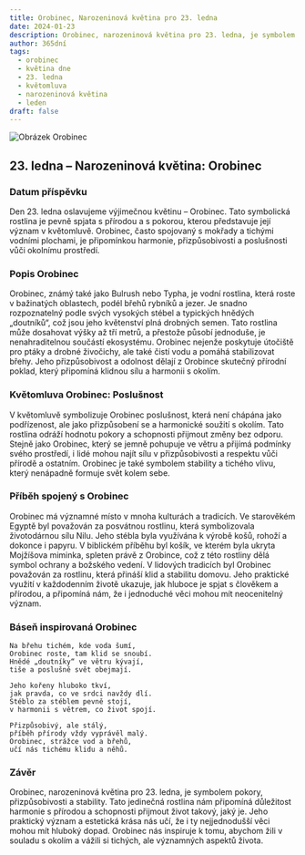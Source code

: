 ```yaml
---
title: Orobinec, Narozeninová květina pro 23. ledna
date: 2024-01-23
description: Orobinec, narozeninová květina pro 23. ledna, je symbolem Poslušnost. Objevte její jedinečný význam, fascinující příběhy a poezii, která oslavuje její krásu.
author: 365dní
tags:
  - orobinec
  - květina dne
  - 23. ledna
  - květomluva
  - narozeninová květina
  - leden
draft: false
---
```


![Obrázek Orobinec](https://cdn.pixabay.com/photo/2015/07/13/16/03/reeds-843366_640.jpg#center)


## 23. ledna – Narozeninová květina: Orobinec

### Datum příspěvku

Den 23. ledna oslavujeme výjimečnou květinu – Orobinec. Tato symbolická rostlina je pevně spjata s přírodou a s pokorou, kterou představuje její význam v květomluvě. Orobinec, často spojovaný s mokřady a tichými vodními plochami, je připomínkou harmonie, přizpůsobivosti a poslušnosti vůči okolnímu prostředí.

### Popis Orobinec

Orobinec, známý také jako Bulrush nebo Typha, je vodní rostlina, která roste v bažinatých oblastech, podél břehů rybníků a jezer. Je snadno rozpoznatelný podle svých vysokých stébel a typických hnědých „doutníků“, což jsou jeho květenství plná drobných semen. Tato rostlina může dosahovat výšky až tří metrů, a přestože působí jednoduše, je nenahraditelnou součástí ekosystému. Orobinec nejenže poskytuje útočiště pro ptáky a drobné živočichy, ale také čistí vodu a pomáhá stabilizovat břehy. Jeho přizpůsobivost a odolnost dělají z Orobince skutečný přírodní poklad, který připomíná klidnou sílu a harmonii s okolím.

### Květomluva Orobinec: Poslušnost

V květomluvě symbolizuje Orobinec poslušnost, která není chápána jako podřízenost, ale jako přizpůsobení se a harmonické soužití s okolím. Tato rostlina odráží hodnotu pokory a schopnosti přijmout změny bez odporu. Stejně jako Orobinec, který se jemně pohupuje ve větru a přijímá podmínky svého prostředí, i lidé mohou najít sílu v přizpůsobivosti a respektu vůči přírodě a ostatním. Orobinec je také symbolem stability a tichého vlivu, který nenápadně formuje svět kolem sebe.

### Příběh spojený s Orobinec

Orobinec má významné místo v mnoha kulturách a tradicích. Ve starověkém Egyptě byl považován za posvátnou rostlinu, která symbolizovala životodárnou sílu Nilu. Jeho stébla byla využívána k výrobě košů, rohoží a dokonce i papyru. V biblickém příběhu byl košík, ve kterém byla ukryta Mojžíšova miminka, spleten právě z Orobince, což z této rostliny dělá symbol ochrany a božského vedení. V lidových tradicích byl Orobinec považován za rostlinu, která přináší klid a stabilitu domovu. Jeho praktické využití v každodenním životě ukazuje, jak hluboce je spjat s člověkem a přírodou, a připomíná nám, že i jednoduché věci mohou mít neocenitelný význam.

### Báseň inspirovaná Orobinec

```
Na břehu tichém, kde voda šumí,  
Orobinec roste, tam klid se snoubí.  
Hnědé „doutníky“ ve větru kývají,  
tiše a poslušně svět obejmají.

Jeho kořeny hluboko tkví,  
jak pravda, co ve srdci navždy dlí.  
Stéblo za stéblem pevně stojí,  
v harmonii s větrem, co život spojí.

Přizpůsobivý, ale stálý,  
příběh přírody vždy vyprávěl malý.  
Orobinec, strážce vod a břehů,  
učí nás tichému klidu a něhů.
```

### Závěr

Orobinec, narozeninová květina pro 23. ledna, je symbolem pokory, přizpůsobivosti a stability. Tato jedinečná rostlina nám připomíná důležitost harmonie s přírodou a schopnosti přijmout život takový, jaký je. Jeho praktický význam a estetická krása nás učí, že i ty nejjednodušší věci mohou mít hluboký dopad. Orobinec nás inspiruje k tomu, abychom žili v souladu s okolím a vážili si tichých, ale významných aspektů života.